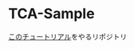 # TCA-Sample
[このチュートリアル](https://pointfreeco.github.io/swift-composable-architecture/main/tutorials/composablearchitecture/01-02-addingsideeffects/)をやるリポジトリ
